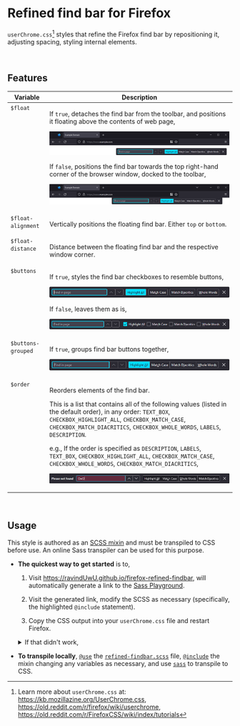 # Refined find bar for Firefox

`userChrome.css`[^userchrome] styles that refine the Firefox find bar by repositioning it, adjusting
spacing, styling internal elements.

[^userchrome]:
    Learn more about `userChrome.css` at: https://kb.mozillazine.org/UserChrome.css,
    https://old.reddit.com/r/firefox/wiki/userchrome,
    https://old.reddit.com/r/FirefoxCSS/wiki/index/tutorials

<br>

## Features

<table>
<thead>
<tr>
	<th>Variable</th>
	<th>Description</th>
</tr>
</thead>
<tbody>

<!-- -->
<tr>
<td valign="top"><code>$float</code></td>
<td valign="top">

If `true`, detaches the find bar from the toolbar, and positions it floating above the contents of
web page,

![](./img/feature-floating-true.png)

If `false`, positions the find bar towards the top right-hand corner of the browser window, docked
to the toolbar,

![](./img/feature-floating-false.png)

</td>
</tr>

<!-- -->
<tr>
<td valign="top"><code>$float-alignment</code></td>
<td valign="top">

Vertically positions the floating find bar. Either `top` or `bottom`.

</td>
</tr>

<!-- -->
<tr>
<td valign="top"><code>$float-distance</code></td>
<td valign="top">

Distance between the floating find bar and the respective window corner.

</td>
</tr>

<!-- -->
<tr>
<td valign="top"><code>$buttons</code></td>
<td valign="top">

If `true`, styles the find bar checkboxes to resemble buttons,

![](./img/feature-buttons-true.png)

If `false`, leaves them as is,

![](./img/feature-buttons-false.png)

</td>
</tr>

<!-- -->
<tr>
<td valign="top"><code>$buttons-grouped</code></td>
<td valign="top">

If `true`, groups find bar buttons together,

![](./img/feature-buttons-grouped.png)

</td>
</tr>

<!-- -->
<tr>
<td valign="top"><code>$order</code></td>
<td valign="top">

Reorders elements of the find bar.

This is a list that contains all of the following values (listed in the default order), in any
order: `TEXT_BOX`, `CHECKBOX_HIGHLIGHT_ALL`, `CHECKBOX_MATCH_CASE`, `CHECKBOX_MATCH_DIACRITICS`,
`CHECKBOX_WHOLE_WORDS`, `LABELS`, `DESCRIPTION`.

e.g., If the order is specified as `DESCRIPTION`, `LABELS`, `TEXT_BOX`, `CHECKBOX_HIGHLIGHT_ALL`,
`CHECKBOX_MATCH_CASE`, `CHECKBOX_WHOLE_WORDS`, `CHECKBOX_MATCH_DIACRITICS`,

![](./img/feature-buttons-order.png)

</td>
</tr>

</tbody>
</table>

<br>

## Usage

This style is authored as an [SCSS mixin][sassMixin] and must be transpiled to CSS before use. An
online Sass transpiler can be used for this purpose.

- **The quickest way to get started** is to,

  1. Visit https://ravindUwU.github.io/firefox-refined-findbar, will automatically generate a link
     to the [Sass Playground][sassPlay].

  2. Visit the generated link, modify the SCSS as necessary (specifically, the highlighted
     `@include` statement).

  3. Copy the CSS output into your `userChrome.css` file and restart Firefox.

  <details>
  <summary>If that didn't work,</summary>

  1. Open an online transpiler (e.g., [Sass Playground][sassPlay] or
     [SassMeister](https://www.sassmeister.com/)).

  2. Copy the contents of [`refined-findbar.scss`][src] into the SCSS pane.

  3. Add the line `@include refined-findbar()` after the copied contents, and override variables as
     necessary. The default values can be found in the `@mixin refined-findbar` declaration near the
     top of the contents copied in step 2.

     ```scss
     // <contents of refined-findbar.scss>

     // prettier-ignore
     @include refined-findbar(
         $float: true,
         $float-alignment: top,
         // etc..
     );
     ```

  4. Copy the CSS output into your `userChrome.css` file and restart Firefox.

  </details>

- **To transpile locally**, [`@use`][sassUse] the [`refined-findbar.scss`][src] file,
  [`@include`][sassMixin] the mixin changing any variables as necessary, and use [`sass`][npmSass]
  to transpile to CSS.

[src]: ./src/refined-findbar.scss
[sassUse]: https://sass-lang.com/documentation/at-rules/use/
[sassMixin]: https://sass-lang.com/documentation/at-rules/mixin/
[sassPlay]: https://sass-lang.com/playground/
[npmSass]: https://www.npmjs.com/package/sass
